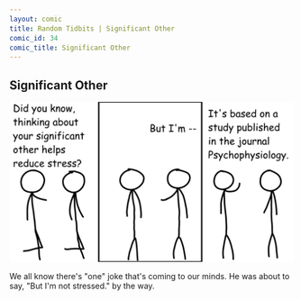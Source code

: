 ```yaml
---
layout: comic
title: Random Tidbits | Significant Other
comic_id: 34
comic_title: Significant Other
---
```


## Significant Other

![](/assets/images/34.png)

We all know there's "one" joke that's coming to our minds. He was about to say, "But I'm not stressed." by the way.
